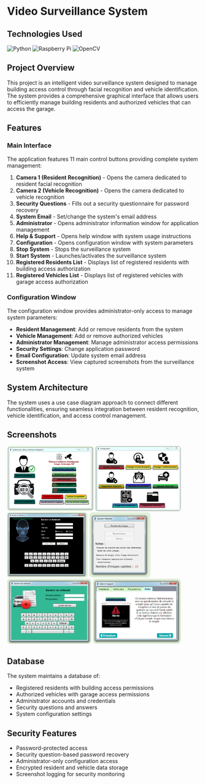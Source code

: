 # Video Surveillance System

## Technologies Used

![Python](https://img.shields.io/badge/-Python-3776AB?style=plastic&logo=Python&logoColor=white)
![Raspberry Pi](https://img.shields.io/badge/-Raspberry_Pi-C51A4A?style=plastic&logo=Raspberry-Pi)
![OpenCV](https://img.shields.io/badge/-OpenCV-5C3EE8?style=plastic&logo=OpenCV)

## Project Overview

This project is an intelligent video surveillance system designed to manage building access control through facial recognition and vehicle identification. The system provides a comprehensive graphical interface that allows users to efficiently manage building residents and authorized vehicles that can access the garage.

## Features

### Main Interface
The application features 11 main control buttons providing complete system management:

1. **Camera 1 (Resident Recognition)** - Opens the camera dedicated to resident facial recognition
2. **Camera 2 (Vehicle Recognition)** - Opens the camera dedicated to vehicle recognition
3. **Security Questions** - Fills out a security questionnaire for password recovery
4. **System Email** - Set/change the system's email address
5. **Administrator** - Opens administrator information window for application management
6. **Help & Support** - Opens help window with system usage instructions
7. **Configuration** - Opens configuration window with system parameters
8. **Stop System** - Stops the surveillance system
9. **Start System** - Launches/activates the surveillance system
10. **Registered Residents List** - Displays list of registered residents with building access authorization
11. **Registered Vehicles List** - Displays list of registered vehicles with garage access authorization

### Configuration Window
The configuration window provides administrator-only access to manage system parameters:

- **Resident Management**: Add or remove residents from the system
- **Vehicle Management**: Add or remove authorized vehicles
- **Administrator Management**: Manage administrator access permissions
- **Security Settings**: Change application password
- **Email Configuration**: Update system email address
- **Screenshot Access**: View captured screenshots from the surveillance system

## System Architecture

The system uses a use case diagram approach to connect different functionalities, ensuring seamless integration between resident recognition, vehicle identification, and access control management.

## Screenshots
<img src="app-screenshots/image.png" alt="Main Interface" height="170">  <img src="app-screenshots/image_2.png" alt="Main Interface" height="170">
<img src="app-screenshots/image_3.png" alt="Main Interface" height="170">  <img src="app-screenshots/image_4.png" alt="Main Interface" height="170">
<img src="app-screenshots/image_5.png" alt="Main Interface" height="170">
<img src="app-screenshots/image_6.png" alt="Main Interface" height="170">

## Database

The system maintains a database of:
- Registered residents with building access permissions
- Authorized vehicles with garage access permissions
- Administrator accounts and credentials
- Security questions and answers
- System configuration settings

## Security Features

- Password-protected access
- Security question-based password recovery
- Administrator-only configuration access
- Encrypted resident and vehicle data storage
- Screenshot logging for security monitoring
